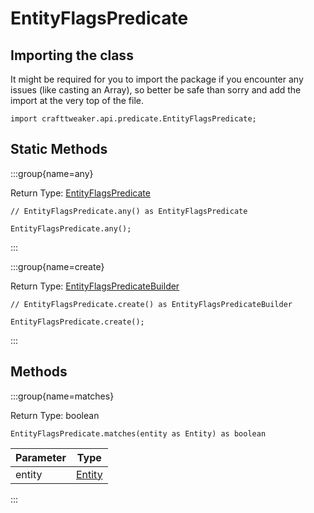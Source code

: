# EntityFlagsPredicate

## Importing the class

It might be required for you to import the package if you encounter any issues (like casting an Array), so better be safe than sorry and add the import at the very top of the file.
```zenscript
import crafttweaker.api.predicate.EntityFlagsPredicate;
```


## Static Methods

:::group{name=any}

Return Type: [EntityFlagsPredicate](/vanilla/api/predicate/EntityFlagsPredicate)

```zenscript
// EntityFlagsPredicate.any() as EntityFlagsPredicate

EntityFlagsPredicate.any();
```

:::

:::group{name=create}

Return Type: [EntityFlagsPredicateBuilder](/vanilla/api/predicate/builder/EntityFlagsPredicateBuilder)

```zenscript
// EntityFlagsPredicate.create() as EntityFlagsPredicateBuilder

EntityFlagsPredicate.create();
```

:::

## Methods

:::group{name=matches}

Return Type: boolean

```zenscript
EntityFlagsPredicate.matches(entity as Entity) as boolean
```

| Parameter |                 Type                 |
|-----------|--------------------------------------|
| entity    | [Entity](/vanilla/api/entity/Entity) |


:::


